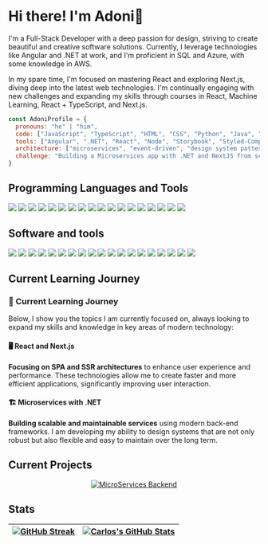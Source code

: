 # Hi there! I'm Adoni👋

I'm a Full-Stack Developer with a deep passion for design, striving to create beautiful and creative software solutions. Currently, I leverage technologies like Angular and .NET at work, and I'm proficient in SQL and Azure, with some knowledge in AWS.

In my spare time, I'm focused on mastering React and exploring Next.js, diving deep into the latest web technologies. I'm continually engaging with new challenges and expanding my skills through courses in React, Machine Learning, React + TypeScript, and Next.js.

```javascript
const AdoniProfile = {
  pronouns: "he" | "him",
  code: ["JavaScript", "TypeScript", "HTML", "CSS", "Python", "Java", "PHP", "C++"],
  tools: ["Angular", ".NET", "React", "Node", "Storybook", "Styled-Components", "Jest", "Docker", "Figma", "Canva"],
  architecture: ["microservices", "event-driven", "design system pattern"],
  challenge: "Building a Microservices app with .NET and NextJS from scratch"
}
```

## Programming Languages and Tools
![](https://img.shields.io/badge/JavaScript-F7DF1E?style=flat-square&logo=javascript&logoColor=black)
![](https://img.shields.io/badge/TypeScript-007ACC?style=flat-square&logo=typescript&logoColor=white)
![](https://img.shields.io/badge/HTML-E34F26?style=flat-square&logo=html5&logoColor=white)
![](https://img.shields.io/badge/CSS-1572B6?style=flat-square&logo=css3&logoColor=white)
![](https://img.shields.io/badge/React-61DAFB?style=flat-square&logo=react&logoColor=black)
![](https://img.shields.io/badge/Angular-DD0031?style=flat-square&logo=angular&logoColor=white)
![](https://img.shields.io/badge/Swift-FA7343?style=flat-square&logo=swift&logoColor=white)
![](https://img.shields.io/badge/Java-007396?style=flat-square&logo=java&logoColor=white)
![](https://img.shields.io/badge/SQL-336791?style=flat-square&logo=sql&logoColor=white)
![](https://img.shields.io/badge/.NET-512BD4?style=flat-square&logo=dotnet&logoColor=white)
![](https://img.shields.io/badge/PostgreSQL-336791?style=flat-square&logo=postgresql&logoColor=white)
![](https://img.shields.io/badge/MongoDB-47A248?style=flat-square&logo=mongodb&logoColor=white)
![](https://img.shields.io/badge/AWS-232F3E?style=flat-square&logo=amazonaws&logoColor=white)
![](https://img.shields.io/badge/Azure-0078D4?style=flat-square&logo=microsoftazure&logoColor=white)
![](https://img.shields.io/badge/Docker-2496ED?style=flat-square&logo=docker&logoColor=white)
![](https://img.shields.io/badge/Kubernetes-326CE5?style=flat-square&logo=kubernetes&logoColor=white)
![](https://img.shields.io/badge/PHP-777BB4?style=flat-square&logo=php&logoColor=white)
![](https://img.shields.io/badge/Next.js-000000?style=flat-square&logo=next.js&logoColor=white)



## Software and tools

![](https://img.shields.io/badge/Visual%20Studio%20Code-007ACC?style=flat-square&logo=visual-studio-code&logoColor=white)
![](https://img.shields.io/badge/Xcode-147EFB?style=flat-square&logo=xcode&logoColor=white)
![](https://img.shields.io/badge/AWS-232F3E?style=flat-square&logo=amazon-aws&logoColor=white)
![](https://img.shields.io/badge/Figma-F24E1E?style=flat-square&logo=figma&logoColor=white)
![](https://img.shields.io/badge/Canva-00C4CC?style=flat-square&logo=canva&logoColor=white)
![](https://img.shields.io/badge/IntelliJ%20IDEA-000000?style=flat-square&logo=intellij-idea&logoColor=white)
![](https://img.shields.io/badge/Jira-0052CC?style=flat-square&logo=jira&logoColor=white)
![](https://img.shields.io/badge/Notion-000000?style=flat-square&logo=notion&logoColor=white)
![](https://img.shields.io/badge/Trello-0052CC?style=flat-square&logo=trello&logoColor=white)
![](https://img.shields.io/badge/Vercel-000000?style=flat-square&logo=vercel&logoColor=white)
![](https://img.shields.io/badge/Netlify-00C7B7?style=flat-square&logo=netlify&logoColor=white)
![](https://img.shields.io/badge/Heroku-430098?style=flat-square&logo=heroku&logoColor=white)
![](https://img.shields.io/badge/Postman-FF6C37?style=flat-square&logo=postman&logoColor=white)
![](https://img.shields.io/badge/Adobe-FF0000.svg?style=flat-square&logo=adobe&logoColor=white)
![](https://img.shields.io/badge/Android-3DDC84?style=flat-square&logo=android&logoColor=white)
![](https://img.shields.io/badge/Android%20Studio-3DDC84?style=flat-square&logo=android-studio&logoColor=white)
![](https://img.shields.io/badge/Arch%20Linux-1793D1.svg?style=flat-square&logo=arch-linux&logoColor=white)
![](https://img.shields.io/badge/Git-F05033.svg?style=flat-square&logo=git&logoColor=white)
![](https://img.shields.io/badge/Stack%20Overflow-FE7A16?style=flat-square&logo=stack-overflow&logoColor=white)

## Current Learning Journey
### 🌱 Current Learning Journey
Below, I show you the topics I am currently focused on, always looking to expand my skills and knowledge in key areas of modern technology:

#### 🖥️ React and Next.js
**Focusing on SPA and SSR architectures** to enhance user experience and performance. These technologies allow me to create faster and more efficient applications, significantly improving user interaction.

#### 🏗️ Microservices with .NET
**Building scalable and maintainable services** using modern back-end frameworks. I am developing my ability to design systems that are not only robust but also flexible and easy to maintain over the long term.

## Current Projects

<p align="center">
  <a href="https://github.com/rcarlosjorge/DotNet-Microservices">
    <img src="https://github-readme-stats.vercel.app/api/pin/?username=rcarlosjorge&repo=DotNet-Microservices&theme=buefy" alt="MicroServices Backend" />
  </a>
</p>

## Stats

| <a href="https://git.io/streak-stats"><img align="center" src="https://streak-stats.demolab.com?user=rcarlosjorge&theme=holi-theme" alt="GitHub Streak" /></a> | <a href="https://github.com/rcarlosjorge"><img align="center" src="https://github-readme-stats.vercel.app/api?username=rcarlosjorge&show_icons=true&theme=tokyonight" alt="Carlos's GitHub Stats" /></a> |
| ------------- | ------------- |

